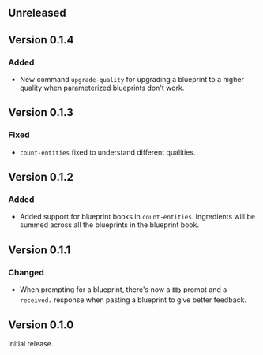 ## Unreleased

## Version 0.1.4

### Added
- New command `upgrade-quality` for upgrading a blueprint to a higher quality when parameterized blueprints don't work.

## Version 0.1.3

### Fixed
- `count-entities` fixed to understand different qualities.

## Version 0.1.2

### Added
- Added support for blueprint books in `count-entities`. Ingredients will be summed across all the blueprints in the blueprint book.

## Version 0.1.1

### Changed
- When prompting for a blueprint, there's now a `🟦❯` prompt and a `received.` response when pasting a blueprint to give better feedback.

## Version 0.1.0

Initial release.
